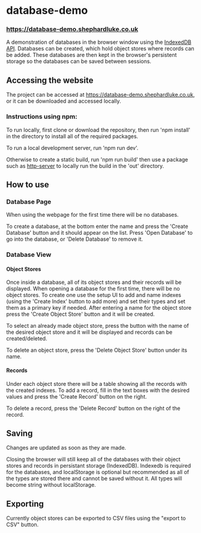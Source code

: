 # database-demo
### https://database-demo.shephardluke.co.uk
A demonstration of databases in the browser window using the [IndexedDB API](https://developer.mozilla.org/en-US/docs/Web/API/IndexedDB_API). Databases can be created, which hold object stores where records can be added. These databases are then kept in the browser's persistent storage so the databases can be saved between sessions. 

## Accessing the website
The project can be accessed at https://database-demo.shephardluke.co.uk, or it can be downloaded and accessed locally.

### Instructions using npm:
To run locally, first clone or download the repository, then run 'npm install' in the directory to install all of the required packages.

To run a local development server, run 'npm run dev'.

Otherwise to create a static build, run 'npm run build' then use a package such as [http-server](https://www.npmjs.com/package/http-server) to locally run the build in the 'out' directory.

## How to use
### Database Page
When using the webpage for the first time there will be no databases.

To create a database, at the bottom enter the name and press the 'Create Database' button and it should appear on the list.
Press 'Open Database' to go into the database, or 'Delete Database' to remove it.

### Database View
#### Object Stores
Once inside a database, all of its object stores and their records will be displayed. When opening a database for the first time, there will be no object stores. To create one use the setup UI to add and name indexes (using the 'Create Index' button to add more) and set their types and set them as a primary key if needed. After entering a name for the object store press the 'Create Object Store' button and it will be created.

To select an already made object store, press the button with the name of the desired object store and it will be displayed and records can be created/deleted.

To delete an object store, press the 'Delete Object Store' button under its name.

#### Records
Under each object store there will be a table showing all the records with the created indexes. To add a record, fill in the text boxes with the desired values and press the 'Create Record' button on the right.

To delete a record, press the 'Delete Record' button on the right of the record.

## Saving
Changes are updated as soon as they are made.

Closing the browser will still keep all of the databases with their object stores and records in persistant storage (IndexedDB). Indexedb is required for the databases, and localStorage is optional but recommended as all of the types are stored there and cannot be saved without it. All types will become string without localStorage.

## Exporting
Currently object stores can be exported to CSV files using the "export to CSV" button.
